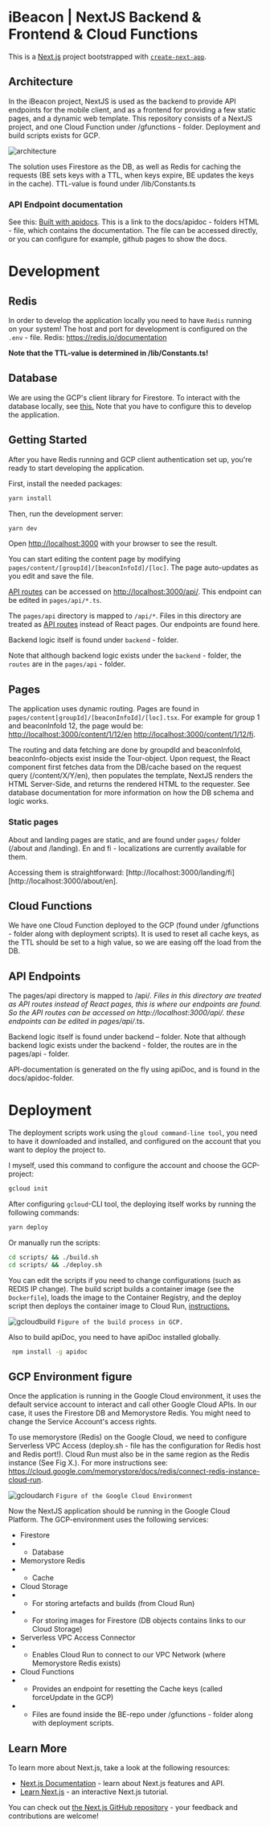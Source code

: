 # iBeacon | NextJS Backend & Frontend & Cloud Functions

This is a [Next.js](https://nextjs.org/) project bootstrapped with [`create-next-app`](https://github.com/vercel/next.js/tree/canary/packages/create-next-app).

## Architecture

In the iBeacon project, NextJS is used as the backend to provide API endpoints for the mobile client, and as a frontend for providing a few static pages, and a dynamic web template. This repository consists of a NextJS project, and one Cloud Function under /gfunctions - folder. Deployment and build scripts exists for GCP.

![architecture](https://user-images.githubusercontent.com/37773658/114718159-69977980-9d3e-11eb-9791-df560c21f4c1.PNG)

The solution uses Firestore as the DB, as well as Redis for caching the requests (BE sets keys with a TTL, when keys expire, BE updates the keys in the cache). TTL-value is found under /lib/Constants.ts

### API Endpoint documentation

See this: [Built with apidocs](https://juhokon.github.io/NextJS-Test/apidoc/index.html). This is a link to the docs/apidoc - folders HTML - file, which contains the documentation. The file can be accessed directly, or you can configure for example, github pages to show the docs.

# Development

## Redis

In order to develop the application locally you need to have `Redis` running on your system! The host and port for development is configured on the `.env` - file. Redis: https://redis.io/documentation

**Note that the TTL-value is determined in /lib/Constants.ts!**

## Database

We are using the GCP's client library for Firestore. To interact with the database locally, see [this.](https://cloud.google.com/docs/authentication/production#automatically) Note that you have to configure this to develop the application.

## Getting Started

After you have Redis running and GCP client authentication set up, you're ready to start developing the application.

First, install the needed packages:

```bash
yarn install
```

Then, run the development server:

```bash
yarn dev
```

Open [http://localhost:3000](http://localhost:3000) with your browser to see the result.

You can start editing the content page by modifying `pages/content/[groupId]/[beaconInfoId]/[loc]`. The page auto-updates as you edit and save the file.

[API routes](https://nextjs.org/docs/api-routes/introduction) can be accessed on [http://localhost:3000/api/](http://localhost:3000/api/). This endpoint can be edited in `pages/api/*.ts`.

The `pages/api` directory is mapped to `/api/*`. Files in this directory are treated as [API routes](https://nextjs.org/docs/api-routes/introduction) instead of React pages. Our endpoints are found here.

Backend logic itself is found under `backend` - folder.

Note that although backend logic exists under the `backend` - folder, the `routes` are in the `pages/api` - folder.

## Pages

The application uses dynamic routing. Pages are found in `pages/content[groupId]/[beaconInfoId]/[loc].tsx`. For example for group 1 and beaconInfoId 12, the page would be: [http://localhost:3000/content/1/12/en](English) [http://localhost:3000/content/1/12/fi](Finnish).

The routing and data fetching are done by groupdId and beaconInfoId, beaconInfo-objects exist inside the Tour-object. Upon request, the React component first fetches data from the DB/cache based on the request query (/content/X/Y/en), then populates the template, NextJS renders the HTML Server-Side, and returns the rendered HTML to the requester. See database documentation for more information on how the DB schema and logic works.

### Static pages

About and landing pages are static, and are found under `pages/` folder (/about and /landing). En and fi - localizations are currently available for them.

Accessing them is straightforward: [http://localhost:3000/landing/fi] [http://localhost:3000/about/en].

## Cloud Functions

We have one Cloud Function deployed to the GCP (found under /gfunctions - folder along with deployment scripts). It is used to reset all cache keys, as the TTL should be set to a high value, so we are easing off the load from the DB.

## API Endpoints

The pages/api directory is mapped to /api/_. Files in this directory are treated as API routes instead of React pages, this is where our endpoints are found. So the API routes can be accessed on http://localhost:3000/api/. these endpoints can be edited in pages/api/_.ts.

Backend logic itself is found under backend – folder. Note that although backend logic exists under the backend - folder, the routes are in the pages/api - folder.

API-documentation is generated on the fly using apiDoc, and is found in the docs/apidoc-folder.

# Deployment

The deployment scripts work using the `gloud command-line tool`, you need to have it downloaded and installed, and configured on the account that you want to deploy the project to.

I myself, used this command to configure the account and choose the GCP-project:

```bash
gcloud init
```

After configuring `gcloud`-CLI tool, the deploying itself works by running the following commands:

```bash
yarn deploy
```

Or manually run the scripts:

```bash
cd scripts/ && ./build.sh
cd scripts/ && ./deploy.sh
```

You can edit the scripts if you need to change configurations (such as REDIS IP change). The build script builds a container image (see the `Dockerfile`), loads the image to the Container Registry, and the deploy script then deploys the container image to Cloud Run, [instructions.](https://cloud.google.com/run/docs/quickstarts/build-and-deploy)

![gcloudbuild](https://user-images.githubusercontent.com/37773658/114723953-c6496300-9d43-11eb-9beb-bfc633c7fe53.PNG)
`Figure of the build process in GCP.`

Also to build apiDoc, you need to have apiDoc installed globally.

```bash
 npm install -g apidoc
```

## GCP Environment figure

Once the application is running in the Google Cloud environment, it uses the default service account to interact and call other Google Cloud APIs. In our case, it uses the Firestore DB and Memorystore Redis. You might need to change the Service Account's access rights.

To use memorystore (Redis) on the Google Cloud, we need to configure Serverless VPC Access (deploy.sh - file has the configuration for Redis host and Redis port!). Cloud Run must also be in the same region as the Redis instance (See Fig X.). For more instructions see: https://cloud.google.com/memorystore/docs/redis/connect-redis-instance-cloud-run.

![gcloudarch](https://user-images.githubusercontent.com/37773658/114723913-ba5da100-9d43-11eb-94a1-085b44960316.PNG)
`Figure of the Google Cloud Environment`

Now the NextJS application should be running in the Google Cloud Platform. The GCP-environment uses the following services:

- Firestore
- - Database
- Memorystore Redis
- - Cache
- Cloud Storage
- - For storing artefacts and builds (from Cloud Run)
- - For storing images for Firestore (DB objects contains links to our Cloud Storage)
- Serverless VPC Access Connector
- - Enables Cloud Run to connect to our VPC Network (where Memorystore Redis exists)
- Cloud Functions
- - Provides an endpoint for resetting the Cache keys (called forceUpdate in the GCP)
- - Files are found inside the BE-repo under /gfunctions - folder along with deployment scripts.

## Learn More

To learn more about Next.js, take a look at the following resources:

- [Next.js Documentation](https://nextjs.org/docs) - learn about Next.js features and API.
- [Learn Next.js](https://nextjs.org/learn) - an interactive Next.js tutorial.

You can check out [the Next.js GitHub repository](https://github.com/vercel/next.js/) - your feedback and contributions are welcome!
